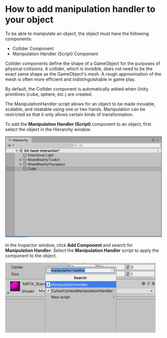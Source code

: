 # How to add manipulation handler to your object

To be able to manipulate an object, the object must have the following components:

- Collider Component
- Manipulation Handler (Script) Component

Collider components define the shape of a GameObject for the purposes of physical collisions. A collider, which is invisible, does not need to be the exact same shape as the GameObject's mesh. A rough approximation of the mesh is often more efficient and indistinguishable in game play.

By default, the Collider component is automatically added when Unity primitives (cube, sphere, etc.) are created.

The ManipulationHandler script allows for an object to be made movable, scalable, and rotatable using one or two hands. Manipulation can be restricted so that it only allows certain kinds of transformation.

To add the **Manipulation Handler (Script)** component to an object, first select the object in the Hierarchy window.

![Select object](../../../.gitbook/assets/select_object.png)

In the Inspector window, click **Add Component** and search for **Manipulation Handler**. Select the **Manipulation Handler** script to apply the component to the object.

![Add Manipulation Handler Script component](../../../.gitbook/assets/manipulation_handler.png)